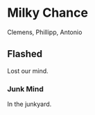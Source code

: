 # Milky Chance

Clemens, Phillipp, Antonio

## Flashed

Lost our mind.

### Junk Mind

In the junkyard.
